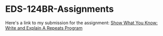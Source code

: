 # EDS-124BR-Assignments

Here's a link to my submission for the assignment: [Show What You Know: Write and Explain A Repeats Program](https://www.youtube.com/watch?v=utU25xaCN58)
